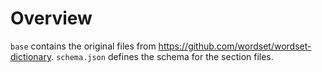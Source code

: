 # Overview

`base` contains the original files from https://github.com/wordset/wordset-dictionary.  `schema.json` defines the schema for the section files.
